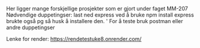Her ligger mange forskjellige prosjekter som er gjort under faget MM-207
Nødvendige duppetingser: last ned express ved å bruke npm install express
brukte også pg så husk å installere den.
'
For å teste bruk postman eller andre duppetingser

Lenke for render:
https://rendetestuke8.onrender.com/
